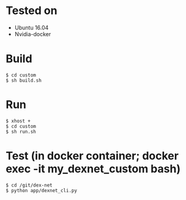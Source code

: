 # Tested on
* Ubuntu 16.04
* Nvidia-docker

# Build
```
$ cd custom
$ sh build.sh
```

# Run
```
$ xhost +
$ cd custom
$ sh run.sh
```

# Test (in docker container; docker exec -it my_dexnet_custom bash)
```
$ cd /git/dex-net
$ python app/dexnet_cli.py
```
